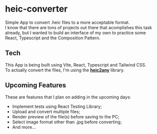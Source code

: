 # heic-converter

Simple App to convert .heic files to a more acceptable format. <br />
I know that there are tons of projects out there that acomplishes this task already, but I wanted to build an interface of my own to practice some React, Typescript and the Composition Pattern.

## Tech
This App is being built using Vite, React, Typescript and Tailwind CSS. <br />
To actually convert the files, I'm using the [**heic2any**](https://github.com/alexcorvi/heic2any) library.

## Upcoming Features
These are features that I plan on adding in the upcoming days:
- Implement tests using React Testing Library;
- Upload and convert multiple files;
- Render preview of the file(s) before saving to the PC;
- Select image format other than .jpg before converting;
- And more...
